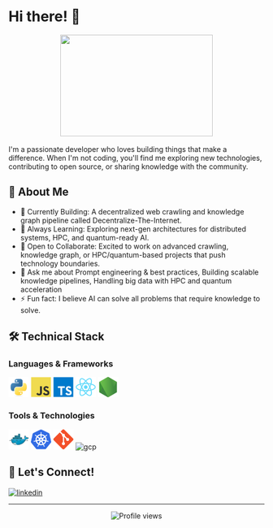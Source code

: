 # Hi there! 👋 

<div align="center">
  <img src="https://media.giphy.com/media/VjAB0fOmK15Ze/giphy.gif" width="300" height="200"/>
</div>

I'm a passionate developer who loves building things that make a difference. When I'm not coding, you'll find me exploring new technologies, contributing to open source, or sharing knowledge with the community.

## 🚀 About Me

- 🔭 Currently Building: A decentralized web crawling and knowledge graph pipeline called Decentralize-The-Internet.
- 🌱 Always Learning: Exploring next-gen architectures for distributed systems, HPC, and quantum-ready AI.
- 👯 Open to Collaborate: Excited to work on advanced crawling, knowledge graph, or HPC/quantum-based projects that push technology boundaries.
- 💬 Ask me about Prompt engineering & best practices, Building scalable knowledge pipelines, Handling big data with HPC and quantum acceleration
- ⚡ Fun fact: I believe AI can solve all problems that require knowledge to solve.

## 🛠️ Technical Stack

### Languages & Frameworks
<p align="left">
<img src="https://raw.githubusercontent.com/devicons/devicon/master/icons/python/python-original.svg" alt="python" width="40" height="40"/>
<img src="https://raw.githubusercontent.com/devicons/devicon/master/icons/javascript/javascript-original.svg" alt="javascript" width="40" height="40"/>
<img src="https://raw.githubusercontent.com/devicons/devicon/master/icons/typescript/typescript-original.svg" alt="typescript" width="40" height="40"/>
<img src="https://raw.githubusercontent.com/devicons/devicon/master/icons/react/react-original.svg" alt="react" width="40" height="40"/>
<img src="https://raw.githubusercontent.com/devicons/devicon/master/icons/nodejs/nodejs-original.svg" alt="nodejs" width="40" height="40"/>
</p>

### Tools & Technologies
<p align="left">
<img src="https://raw.githubusercontent.com/devicons/devicon/master/icons/docker/docker-original.svg" alt="docker" width="40" height="40"/>
<img src="https://raw.githubusercontent.com/devicons/devicon/master/icons/kubernetes/kubernetes-plain.svg" alt="kubernetes" width="40" height="40"/>
<img src="https://raw.githubusercontent.com/devicons/devicon/master/icons/git/git-original.svg" alt="git" width="40" height="40"/>
<img src="https://www.vectorlogo.zone/logos/google_cloud/google_cloud-icon.svg" alt="gcp" width="40" height="40"/>
</p>

## 🤝 Let's Connect!

<p align="left">
<a href="https://www.linkedin.com/in/christopher-royse-b624b596/" target="blank"><img align="center" src="https://raw.githubusercontent.com/rahuldkjain/github-profile-readme-generator/master/src/images/icons/Social/linked-in-alt.svg" alt="linkedin" height="30" width="40" /></a>
</p>

---
<div align="center">
  <img src="https://komarev.com/ghpvc/?username=YOURUSERNAME&label=Profile%20views&color=0e75b6&style=flat" alt="Profile views" />
</div>
